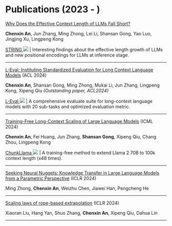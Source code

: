 #  Publications (2023 - )

[Why Does the Effective Context Length of LLMs Fall Short?](https://arxiv.org/abs/2410.18745) 

**Chenxin An**, Jun Zhang, Ming Zhong, Lei Li, Shansan Gong, Yao Luo, Jingjing Xu, Lingpeng Kong

[STRING ![](https://img.shields.io/github/stars/HKUNLP/STRING?style=social)](https://github.com/HKUNLP/STRING) \| Interesting findings about the effective length growth of LLMs and new positional encodings for LLMs at inference stage.

---

[L-Eval: Instituting Standardized Evaluation for Long Context Language Models](https://arxiv.org/pdf/2307.11088.pdf) (ACL 2024)

**Chenxin An**, Shansan Gong, Ming Zhong, Mukai Li, Jun Zhang, Lingpeng Kong, Xipeng Qiu *(Outstanding paper, ACL2024)*

[L-Eval ![](https://img.shields.io/github/stars/OpenLMLab/LEval?style=social)](https://github.com/OpenLMLab/LEval) \| A comprehensive evaluate suite for long-context language models with 20 sub-tasks and optimized evaluation metric.

---
[Training-Free Long-Context Scaling of Large Language Models](https://arxiv.org/pdf/2402.17463) (ICML 2024)

**Chenxin An**, Fei Huang, Jun Zhang, **Shansan Gong**, Xipeng Qiu, Chang Zhou, Lingpeng Kong

[ChunkLlama ![](https://img.shields.io/github/stars/HKUNLP/ChunkLlama?style=social)](https://github.com/HKUNLP/ChunkLlama) \| A training-free method to extend Llama 2 70B to 100k context length (x48 times). 

---

[Seeking Neural Nuggets: Knowledge Transfer in Large Language Models from a Parametric Perspective](https://arxiv.org/pdf/2310.11451.pdf) (ICLR 2024)

Ming Zhong, **Chenxin An**, Weizhu Chen, Jiawei Han, Pengcheng He

---

[Scaling laws of rope-based extrapolation](https://arxiv.org/pdf/2310.05209.pdf) (ICLR 2024)

Xiaoran Liu, Hang Yan, Shuo Zhang, **Chenxin An**, Xipeng Qiu, Dahua Lin

---





